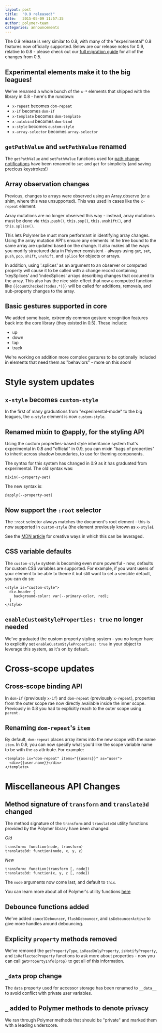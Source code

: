 ```yaml
---
layout: post
title:  "0.9 released!"
date:   2015-05-09 11:57:35
author: polymer-team
categories: announcements
---
```

The 0.9 release is very similar to 0.8, with many of the "experimental" 0.8 features now officially supported.  Below are our release notes for 0.9, relative to 0.8 - please check out our [full migration guide](https://www.polymer-project.org/0.8/docs/migration.html) for all of the changes from 0.5.

## Experimental elements make it to the big leagues!

We've renamed a whole bunch of the `x-*` elements that shipped with the library in 0.8 - here's the rundown:

* `x-repeat` becomes `dom-repeat`
* `x-if` becomes `dom-if`
* `x-template` becomes `dom-template`
* `x-autobind` becomes `dom-bind`
* `x-style` becomes `custom-style`
* `x-array-selector` becomes `array-selector`

## `getPathValue` and `setPathValue` renamed

The `getPathValue` and `setPathValue` functions used for [path change notifications](https://www.polymer-project.org/0.8/docs/devguide/data-binding.html#set-path) have been renamed to `set` and `get` for simplicity (and saving precious keystrokes!)

## Array observation changes

Previous, changes to arrays were observed using an Array.observe (or a shim, where this was unsupported). This was used in cases like the `x-repeat` element.

Array mutations are no longer observed this way - instead, array mutations must be done via `this.push()`, `this.pop()`, `this.unshift()`, and `this.splice()`.

This lets Polymer be must more performant in identifying array changes. Using the array mutation API's ensure any elements int he tree bound to the same array are updated based on the change. It also makes all the ways you modify structured data in Polymer consistent - always using `get`, `set`, `push`, `pop`, `shift`, `unshift`, and `splice` for objects or arrays.

In addition, using '<path-to-array>.splices' as an argument to an observer or computed property will cause it to be called with a change record containing 'keySplices' and 'indexSplices' arrays describing changes that occurred to the array.  This also has the nice side-effect that now a computed function like `{{countChecked(todos.*)}}` will be called for additions, removals, and sub-property changes to the array.

## Basic gestures supported in core

We added some basic, extremely common gesture recognition features back into the core library (they existed in 0.5). These include:

* up
* down
* tap
* track

We're working on addition more complex gestures to be optionally included in elements that need them as "behaviors" - more on this soon!

# Style system updates

## `x-style` becomes `custom-style`

In the first of many graduations from "experimental-mode" to the big leagues, the `x-style` element is now `custom-style`.

## Renamed mixin to @apply, for the styling API

Using the custom properties-based style inheritance system that's experimental in 0.8 and "official" in 0.9, you can mixin "bags of properties" to inherit across shadow boundaries, to use for theming components.

The syntax for this system has changed in 0.9 as it has graduated from experimental. The old syntax was:

    mixin(--property-set)

The new syntax is:

    @apply(--property-set)


## Now support the `:root` selector

The `:root` selector always matches the document's root element - this is now supported in `custom-style` (the element previously known as `x-style`).

See the [MDN article](https://developer.mozilla.org/en-US/docs/Web/CSS/Using_CSS_variables#sample2) for creative ways in which this can be leveraged.

## CSS variable defaults

The `custom-style` system is becoming even more powerful - now, defaults for custom CSS variables are supported. For example, if you want users of your element to be able to theme it but still want to set a sensible default, you can do so:

    <style is="custom-style">
      div.header {
        background-color: var(--primary-color, red);
      }
    </style>

## `enableCustomStyleProperties: true` no longer needed

We've graduated the custom property styling system - you no longer have to explicitly set `enableCustomStyleProperties: true` in your object to leverage this system, as it's on by default.

# Cross-scope updates

## Cross-scope binding API

In `dom-if` (previously `x-if`) and `dom-repeat` (previously `x-repeat`), properties from the outer scope rae now directly available inside the inner scope. Previously in 0.8 you had to explicitly reach to the outer scope using `parent.`

## Renaming `dom-repeat`'s `item`

By default, `dom-repeat` places array items into the new scope with the name `item`. In 0.9, you can now specify what you'd like the scope variable name to be with the `as` attribute. For example:

    <template is="dom-repeat" items="{{users}}" as="user">
      <div>{{user.name}}</div>
    </template>

# Miscellaneous API Changes

## Method signature of `transform` and `translate3d` changed

The method signature of the `transform` and `translate3d` utility functions provided by the Polymer library have been changed.

*Old*

    transform: function(node, transform)
    translate3d: function(node, x, y, z)

*New*

    transform: function(transform [, node])
    translate3d: function(x, y, z [, node])

The `node` arguments now come last, and default to `this`.

You can learn more about all of Polymer's utility functions [here](https://www.polymer-project.org/0.8/docs/devguide/utility-functions.html)

## Debounce functions added

We've added `cancelDebouncer`, `flushDebouncer`, and `isDebouncerActive` to give more handles around debouncing.

## Explicity `property` methods removed

We've removed the `getPropertyType`, `isReadOnlyProperty`, `isNotifyProperty`, and `isReflectedProperty` functions to ask more about properties - now you can call `getPropertyInfo(prop)` to get all of this information.

## `_data` prop change

The `data` property used for accessor storage has been renamed to `__data__` to avoid conflict with private user variables.

## `_` added to Polymer methods to denote privacy

We ran through Polymer methods that should be "private" and marked them with a leading underscore.
